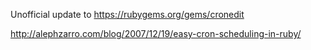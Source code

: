Unofficial update to https://rubygems.org/gems/cronedit

http://alephzarro.com/blog/2007/12/19/easy-cron-scheduling-in-ruby/
